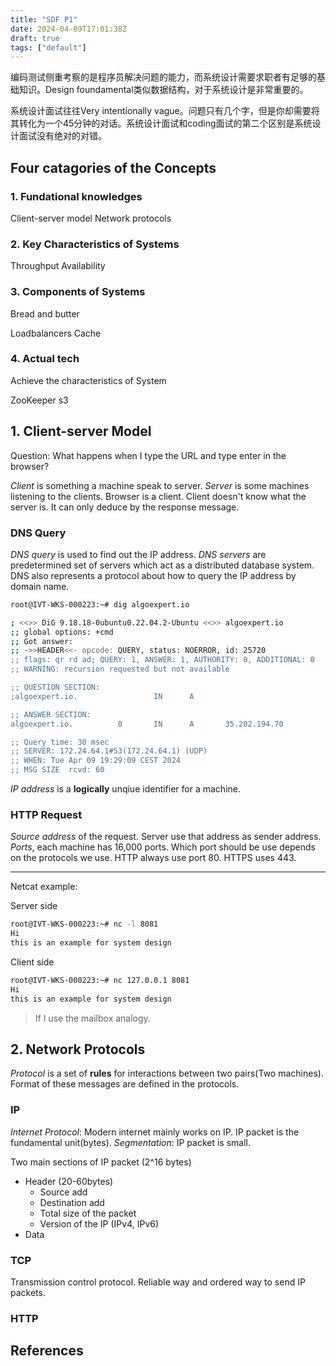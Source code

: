 ```yaml
---
title: "SDF P1"
date: 2024-04-09T17:01:38Z
draft: true
tags: ["default"]
---
```


编码测试侧重考察的是程序员解决问题的能力，而系统设计需要求职者有足够的基础知识。Design foundamental类似数据结构，对于系统设计是非常重要的。

系统设计面试往往Very intentionally vague。问题只有几个字，但是你却需要将其转化为一个45分钟的对话。系统设计面试和coding面试的第二个区别是系统设计面试没有绝对的对错。

## Four catagories of the Concepts

### 1. Fundational knowledges

Client-server model
Network protocols

### 2. Key Characteristics of Systems

Throughput
Availability

### 3. Components of Systems

Bread and butter

Loadbalancers
Cache

### 4. Actual tech

Achieve the characteristics of System

ZooKeeper
s3

## 1. Client-server Model

Question: What happens when I type the URL and type enter in the browser?

*Client* is something a machine speak to server. *Server* is some machines listening to the clients. Browser is a client. Client doesn't know what the server is. It can only deduce by the response message.

### DNS Query

*DNS query* is used to find out the IP address. *DNS servers* are predetermined set of servers which act as a distributed database system. DNS also represents a protocol about how to query the IP address by domain name.

```bash
root@IVT-WKS-000223:~# dig algoexpert.io

; <<>> DiG 9.18.18-0ubuntu0.22.04.2-Ubuntu <<>> algoexpert.io
;; global options: +cmd
;; Got answer:
;; ->>HEADER<<- opcode: QUERY, status: NOERROR, id: 25720
;; flags: qr rd ad; QUERY: 1, ANSWER: 1, AUTHORITY: 0, ADDITIONAL: 0
;; WARNING: recursion requested but not available

;; QUESTION SECTION:
;algoexpert.io.                 IN      A

;; ANSWER SECTION:
algoexpert.io.          0       IN      A       35.202.194.70

;; Query time: 30 msec
;; SERVER: 172.24.64.1#53(172.24.64.1) (UDP)
;; WHEN: Tue Apr 09 19:29:09 CEST 2024
;; MSG SIZE  rcvd: 60
```

*IP address* is a **logically** unqiue identifier for a machine.

### HTTP Request

*Source address* of the request. Server use that address as sender address.
*Ports*, each machine has 16,000 ports. Which port should be use depends on the protocols we use. HTTP always use port 80. HTTPS uses 443.

---

Netcat example:

Server side

```bash
root@IVT-WKS-000223:~# nc -l 8081
Hi
this is an example for system design
```

Client side

```bash
root@IVT-WKS-000223:~# nc 127.0.0.1 8081
Hi
this is an example for system design
```

> If I use the mailbox analogy.

## 2. Network Protocols

*Protocol* is a set of **rules** for interactions between two pairs(Two machines). Format of these messages are defined in the protocols.

### IP

*Internet Protocol*: Modern internet mainly works on IP. IP packet is the fundamental unit(bytes).
*Segmentation*: IP packet is small.

Two main sections of IP packet (2^16 bytes)
- Header (20-60bytes)
  - Source add
  - Destination add
  - Total size of the packet
  - Version of the IP (IPv4, IPv6)
- Data

### TCP

Transmission control protocol.
Reliable way and ordered way to send IP packets.

### HTTP

## References